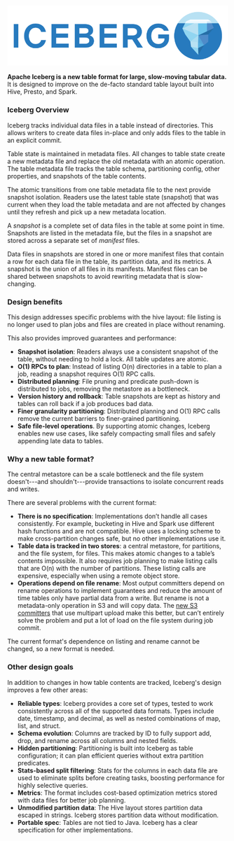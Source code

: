 <!--
  - Licensed to the Apache Software Foundation (ASF) under one
  - or more contributor license agreements.  See the NOTICE file
  - distributed with this work for additional information
  - regarding copyright ownership.  The ASF licenses this file
  - to you under the Apache License, Version 2.0 (the
  - "License"); you may not use this file except in compliance
  - with the License.  You may obtain a copy of the License at
  -
  -   http://www.apache.org/licenses/LICENSE-2.0
  -
  - Unless required by applicable law or agreed to in writing,
  - software distributed under the License is distributed on an
  - "AS IS" BASIS, WITHOUT WARRANTIES OR CONDITIONS OF ANY
  - KIND, either express or implied.  See the License for the
  - specific language governing permissions and limitations
  - under the License.
  -->

![](img/Iceberg-logo.png)


**Apache Iceberg is a new table format for large, slow-moving tabular data.** It is designed to improve on the de-facto standard table layout built into Hive, Presto, and Spark.


### Iceberg Overview

Iceberg tracks individual data files in a table instead of directories. This allows writers to create data files in-place and only adds files to the table in an explicit commit.

Table state is maintained in metadata files. All changes to table state create a new metadata file and replace the old metadata with an atomic operation. The table metadata file tracks the table schema, partitioning config, other properties, and snapshots of the table contents.

The atomic transitions from one table metadata file to the next provide snapshot isolation. Readers use the latest table state (snapshot) that was current when they load the table metadata and are not affected by changes until they refresh and pick up a new metadata location.

A *snapshot* is a complete set of data files in the table at some point in time. Snapshots are listed in the metadata file, but the files in a snapshot are stored across a separate set of *manifest* files.

Data files in snapshots are stored in one or more manifest files that contain a row for each data file in the table, its partition data, and its metrics. A snapshot is the union of all files in its manifests. Manifest files can be shared between snapshots to avoid rewriting metadata that is slow-changing.


### Design benefits

This design addresses specific problems with the hive layout: file listing is no longer used to plan jobs and files are created in place without renaming.

This also provides improved guarantees and performance:

* **Snapshot isolation**: Readers always use a consistent snapshot of the table, without needing to hold a lock. All table updates are atomic.
* **O(1) RPCs to plan**: Instead of listing O(n) directories in a table to plan a job, reading a snapshot requires O(1) RPC calls.
* **Distributed planning**: File pruning and predicate push-down is distributed to jobs, removing the metastore as a bottleneck.
* **Version history and rollback**: Table snapshots are kept as history and tables can roll back if a job produces bad data.
* **Finer granularity partitioning**: Distributed planning and O(1) RPC calls remove the current barriers to finer-grained partitioning.
* **Safe file-level operations**. By supporting atomic changes, Iceberg enables new use cases, like safely compacting small files and safely appending late data to tables.


### Why a new table format?

The central metastore can be a scale bottleneck and the file system doesn't---and shouldn't---provide transactions to isolate concurrent reads and writes.

There are several problems with the current format:

* **There is no specification**: Implementations don’t handle all cases consistently. For example, bucketing in Hive and Spark use different hash functions and are not compatible. Hive uses a locking scheme to make cross-partition changes safe, but no other implementations use it.
* **Table data is tracked in two stores**: a central metastore, for partitions, and the file system, for files. This makes atomic changes to a table’s contents impossible. It also requires job planning to make listing calls that are O(n) with the number of partitions. These listing calls are expensive, especially when using a remote object store.
* **Operations depend on file rename**: Most output committers depend on rename operations to implement guarantees and reduce the amount of time tables only have partial data from a write. But rename is not a metadata-only operation in S3 and will copy data. The [new S3 committers][HADOOP-13786] that use multipart upload make this better, but can’t entirely solve the problem and put a lot of load on the file system during job commit.

The current format's dependence on listing and rename cannot be changed, so a new format is needed.

[HADOOP-13786]: https://issues.apache.org/jira/browse/HADOOP-13786


### Other design goals

In addition to changes in how table contents are tracked, Iceberg's design improves a few other areas:

* **Reliable types**: Iceberg provides a core set of types, tested to work consistently across all of the supported data formats. Types include date, timestamp, and decimal, as well as nested combinations of map, list, and struct.
* **Schema evolution**: Columns are tracked by ID to fully support add, drop, and rename across all columns and nested fields.
* **Hidden partitioning**: Partitioning is built into Iceberg as table configuration; it can plan efficient queries without extra partition predicates.
* **Stats-based split filtering**: Stats for the columns in each data file are used to eliminate splits before creating tasks, boosting performance for highly selective queries.
* **Metrics**: The format includes cost-based optimization metrics stored with data files for better job planning.
* **Unmodified partition data**: The Hive layout stores partition data escaped in strings. Iceberg stores partition data without modification.
* **Portable spec**: Tables are not tied to Java. Iceberg has a clear specification for other implementations.


